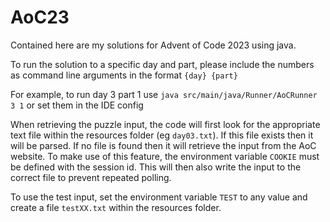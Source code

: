 # AoC23

Contained here are my solutions for Advent of Code 2023 using java.

To run the solution to a specific day and part, please include the numbers as command line arguments in the format `{day} {part}`

For example, to run day 3 part 1 use `java src/main/java/Runner/AoCRunner 3 1` or set them in the IDE config

When retrieving the puzzle input, the code will first look for the appropriate text file within the resources folder (eg `day03.txt`). If this file exists then it will be parsed. If no file is found then it will retrieve the input from the AoC website. To make use of this feature, the environment variable `COOKIE` must be defined with the session id. This will then also write the input to the correct file to prevent repeated polling.

To use the test input, set the environment variable `TEST` to any value and create a file `testXX.txt` within the resources folder. 